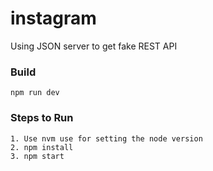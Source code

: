 # instagram

Using JSON server to get fake REST API

### Build
```
npm run dev
```

### Steps to Run
```
1. Use nvm use for setting the node version
2. npm install
3. npm start
```
